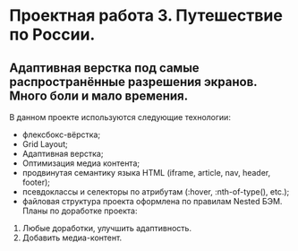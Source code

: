 
# **Проектная работа 3. Путешествие по России.**  
## Адаптивная верстка под самые распространённые разрешения экранов. Много боли и мало времения.  
В данном проекте используются следующие технологии:  
* флексбокс-вёрстка;
* Grid Layout;
* Адаптивная верстка;
* Оптимизация медиа контента;
* продвинутая семантику языка HTML (iframe, article, nav, header, footer);
* псевдоклассы и селекторы по атрибутам (:hover, :nth-of-type(), etc.);
* файловая структура проекта оформлена по правилам Nested БЭМ.  
Планы по доработке проекта:  
1. Любые доработки, улучшить адаптивность.
2. Добавить медиа-контент.
